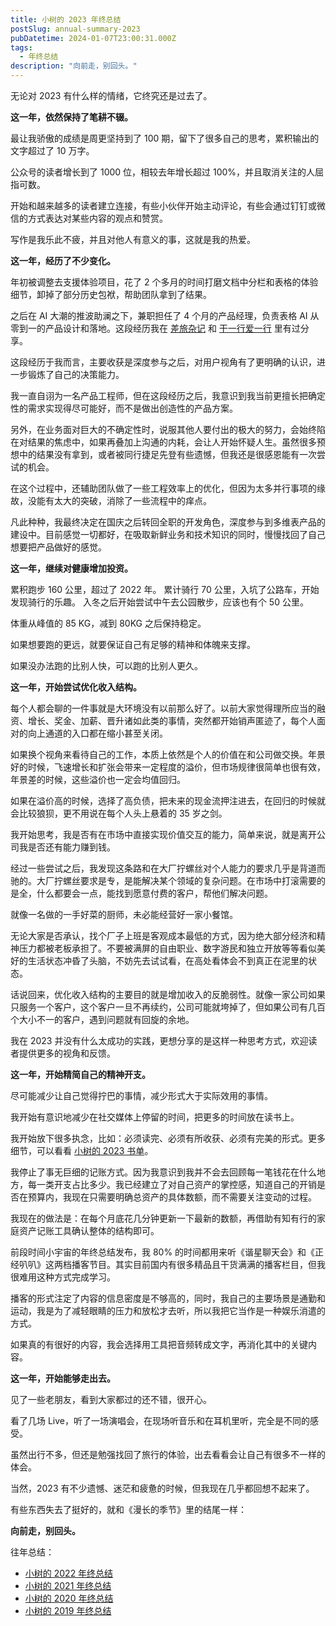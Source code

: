 ```yaml
---
title: 小树的 2023 年终总结
postSlug: annual-summary-2023
pubDatetime: 2024-01-07T23:00:31.000Z
tags:
  - 年终总结
description: "向前走，别回头。"
---
```


无论对 2023 有什么样的情绪，它终究还是过去了。

**这一年，依然保持了笔耕不辍。**

最让我骄傲的成绩是周更坚持到了 100 期，留下了很多自己的思考，累积输出的文字超过了 10 万字。

公众号的读者增长到了 1000 位，相较去年增长超过 100%，并且取消关注的人屈指可数。

开始和越来越多的读者建立连接，有些小伙伴开始主动评论，有些会通过钉钉或微信的方式表达对某些内容的观点和赞赏。

写作是我乐此不疲，并且对他人有意义的事，这就是我的热爱。

**这一年，经历了不少变化。**

年初被调整去支援体验项目，花了 2 个多月的时间打磨文档中分栏和表格的体验细节，卸掉了部分历史包袱，帮助团队拿到了结果。

之后在 AI 大潮的推波助澜之下，兼职担任了 4 个月的产品经理，负责表格 AI 从零到一的产品设计和落地。这段经历我在 [差旅杂记](https://mp.weixin.qq.com/s/6LjGpGZcUDEXxUFwEOvw-A) 和 [干一行爱一行](https://mp.weixin.qq.com/s/jVH9_y9B8HKRKJxrTPf4DA) 里有过分享。

这段经历于我而言，主要收获是深度参与之后，对用户视角有了更明确的认识，进一步锻炼了自己的决策能力。

我一直自诩为一名产品工程师，但在这段经历之后，我意识到我当前更擅长把确定性的需求实现得尽可能好，而不是做出创造性的产品方案。

另外，在业务面对巨大的不确定性时，说服其他人要付出的极大的努力，会始终陷在对结果的焦虑中，如果再叠加上沟通的内耗，会让人开始怀疑人生。虽然很多预想中的结果没有拿到，或者被同行捷足先登有些遗憾，但我还是很感恩能有一次尝试的机会。

在这个过程中，还辅助团队做了一些工程效率上的优化，但因为太多并行事项的缘故，没能有太大的突破，消除了一些流程中的痒点。

凡此种种，我最终决定在国庆之后转回全职的开发角色，深度参与到多维表产品的建设中。目前感觉一切都好，在吸取新鲜业务和技术知识的同时，慢慢找回了自己想要把产品做好的感觉。

**这一年，继续对健康增加投资。**

累积跑步 160 公里，超过了 2022 年。
累计骑行 70 公里，入坑了公路车，开始发现骑行的乐趣。
入冬之后开始尝试中午去公园散步，应该也有个 50 公里。

体重从峰值的 85 KG，减到 80KG 之后保持稳定。

如果想要跑的更远，就要保证自己有足够的精神和体魄来支撑。

如果没办法跑的比别人快，可以跑的比别人更久。

**这一年，开始尝试优化收入结构。**

每个人都会聊的一件事就是大环境没有以前那么好了。以前大家觉得理所应当的融资、增长、奖金、加薪、晋升诸如此类的事情，突然都开始销声匿迹了，每个人面对的向上通道的入口都在缩小甚至关闭。

如果换个视角来看待自己的工作，本质上依然是个人的价值在和公司做交换。年景好的时候，飞速增长和扩张会带来一定程度的溢价，但市场规律很简单也很有效，年景差的时候，这些溢价也一定会均值回归。

如果在溢价高的时候，选择了高负债，把未来的现金流押注进去，在回归的时候就会比较狼狈，更不用说在每个人头上悬着的 35 岁之剑。

我开始思考，我是否有在市场中直接实现价值交互的能力，简单来说，就是离开公司我是否还有能力赚到钱。

经过一些尝试之后，我发现这条路和在大厂拧螺丝对个人能力的要求几乎是背道而驰的。大厂拧螺丝要求是专，是能解决某个领域的复杂问题。在市场中打滚需要的是全，什么都要会一点，能找到愿意付费的客户，帮他们解决问题。

就像一名做的一手好菜的厨师，未必能经营好一家小餐馆。

无论大家是否承认，找个厂子上班是客观成本最低的方式，因为绝大部分经济和精神压力都被老板承担了。不要被满屏的自由职业、数字游民和独立开放等等看似美好的生活状态冲昏了头脑，不妨先去试试看，在高处看体会不到真正在泥里的状态。

话说回来，优化收入结构的主要目的就是增加收入的反脆弱性。就像一家公司如果只服务一个客户，这个客户一旦不再续约，公司可能就垮掉了，但如果公司有几百个大小不一的客户，遇到问题就有回旋的余地。

我在 2023 并没有什么太成功的实践，更想分享的是这样一种思考方式，欢迎读者提供更多的视角和反馈。

**这一年，开始精简自己的精神开支。**

尽可能减少让自己觉得拧巴的事情，减少形式大于实际效用的事情。

我开始有意识地减少在社交媒体上停留的时间，把更多的时间放在读书上。

我开始放下很多执念，比如：必须读完、必须有所收获、必须有完美的形式。更多细节，可以看看 [小树的 2023 书单](https://mp.weixin.qq.com/s/6cK60OCYpcqncs3DF9GjeA)。

我停止了事无巨细的记账方式。因为我意识到我并不会去回顾每一笔钱花在什么地方，每一类开支占比多少。我已经建立了对自己资产的掌控感，知道自己的开销是否在预算内，我现在只需要明确总资产的具体数额，而不需要关注变动的过程。

我现在的做法是：在每个月底花几分钟更新一下最新的数额，再借助有知有行的家庭资产记账工具确认整体的结构即可。

前段时间小宇宙的年终总结发布，我 80% 的时间都用来听《谐星聊天会》和《正经叭叭》这两档播客节目。其实目前国内有很多精品且干货满满的播客栏目，但我很难用这种方式完成学习。

播客的形式注定了内容的信息密度是不够高的，同时，我自己的主要场景是通勤和运动，我是为了减轻眼睛的压力和放松才去听，所以我把它当作是一种娱乐消遣的方式。

如果真的有很好的内容，我会选择用工具把音频转成文字，再消化其中的关键内容。

**这一年，开始能够走出去。**

见了一些老朋友，看到大家都过的还不错，很开心。

看了几场 Live，听了一场演唱会，在现场听音乐和在耳机里听，完全是不同的感受。

虽然出行不多，但还是勉强找回了旅行的体验，出去看看会让自己有很多不一样的体会。

当然，2023 有不少遗憾、迷茫和疲惫的时候，但我现在几乎都回想不起来了。

有些东西失去了挺好的，就和《漫长的季节》里的结尾一样：

**向前走，别回头。**

往年总结：

- [小树的 2022 年终总结](https://mp.weixin.qq.com/s/7XsY5S28uc345B-cwbMJ7A)
- [小树的 2021 年终总结](https://mp.weixin.qq.com/s/AZVkG8SnnVOInGMzhLSHhg)
- [小树的 2020 年终总结](https://mp.weixin.qq.com/s/lNfHa1v7J-rKdC-ZnRHFKQ)
- [小树的 2019 年终总结](https://mp.weixin.qq.com/s/DKjlpFo9GGKumjHx0Jb7SQ)

